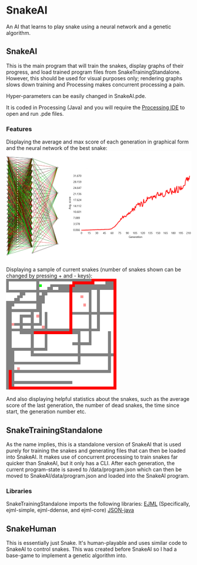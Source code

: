 # SnakeAI
An AI that learns to play snake using a neural network and a genetic algorithm.

## SnakeAI
This is the main program that will train the snakes, display graphs of their progress, and load trained program files from SnakeTrainingStandalone. However, this should be used for visual purposes only; rendering graphs slows down training and Processing makes concurrent processing a pain.

Hyper-parameters can be easily changed in SnakeAI.pde.

It is coded in Processing (Java) and you will require the [Processing IDE](https://processing.org/download/) to open and run .pde files.
### Features
Displaying the average and max score of each generation in graphical form and the neural network of the best snake:
![Image of average score graph and best neural network](https://github.com/jameshball/SnakeAI/blob/master/graphs.png)

Displaying a sample of current snakes (number of snakes shown can be changed by pressing + and - keys):
![Image of snakes](https://github.com/jameshball/SnakeAI/blob/master/snakes.png)

And also displaying helpful statistics about the snakes, such as the average score of the last generation, the number of dead snakes, the time since start, the generation number etc.

## SnakeTrainingStandalone
As the name implies, this is a standalone version of SnakeAI that is used purely for training the snakes and generating files that can then be loaded into SnakeAI. It makes use of concurrent processing to train snakes far quicker than SnakeAI, but it only has a CLI. After each generation, the current program-state is saved to /data/program.json which can then be moved to SnakeAI/data/program.json and loaded into the SnakeAI program.

### Libraries
SnakeTrainingStandalone imports the following libraries:
[EJML](https://sourceforge.net/projects/ejml/files/) (Specifically, ejml-simple, ejml-ddense, and ejml-core)
[JSON-java](https://github.com/stleary/JSON-java)

## SnakeHuman
This is essentially just Snake. It's human-playable and uses similar code to SnakeAI to control snakes. This was created before SnakeAI so I had a base-game to implement a genetic algorithm into.
